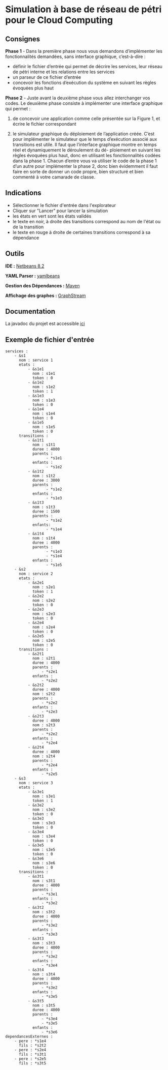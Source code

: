 # Simulation à base de réseau de pétri pour le Cloud Computing
## Consignes 
**Phase 1** - Dans la première phase nous vous demandons d’implémenter les fonctionnalités
demandées, sans interface graphique, c’est-à-dire :
* définir le fichier d’entrée qui permet de décrire les services, leur réseau de pétri interne et
les relations entre les services 
* un parseur de ce fichier d’entrée 
* concevoir les fonctions d’exécution du système en suivant les règles évoquées plus haut 

**Phase 2** - Juste avant la deuxième phase vous allez interchanger vos codes. Le deuxième phase
consiste à implémenter une interface graphique qui permet :
1. de concevoir une application comme celle présentée sur la Figure 1, et écrire le fichier correspondant

2. le simulateur graphique du déploiement de l’application créée.
C’est pour implémenter le simulateur que le temps d’exécution associé aux transitions est utile.
Il faut que l’interface graphique montre en temps réel et dynamiquement le déroulement du dé-
ploiement en suivant les règles évoquées plus haut, donc en utilisant les fonctionnalités codées
dans la phase 1.
Chacun d’entre vous va utiliser le code de la phase 1 d’un autre pour implémenter la phase
2, donc bien évidemment il faut faire en sorte de donner un code propre, bien structuré et bien
commenté à votre camarade de classe.

## Indications
* Sélectionner le fichier d'entrée dans l'explorateur
* Cliquer sur "Lancer" pour lancer la simulation
* les états en vert sont les états validés
* le texte en noir, à droite des transitions correspond au nom de l'état ou de la transition
* le texte en rouge à droite de certaines transitions correspond à sa dépendance

## Outils
**IDE :** [Netbeans 8.2](https://netbeans.org/downloads/)

**YAML Parser :** [yamlbeans](https://github.com/EsotericSoftware/yamlbeans)

**Gestion des Dépendances :** [Maven](https://maven.apache.org/)

**Affichage des graphes :** [GraphStream](http://graphstream-project.org/)

## Documentation
La javadoc du projet est accessible [ici]( https://elioy.github.io/ACDC_mini_projet_v2/)

## Exemple de fichier d'entrée
    services :
        - &s1
          nom : service 1
          etats :
              - &s1e1
                nom : s1e1
                token : 0
              - &s1e2
                nom : s1e2
                token : 1
              - &s1e3
                nom : s1e3
                token : 0
              - &s1e4
                nom : s1e4
                token : 0
              - &s1e5
                nom : s1e5
                token : 0
          transitions :
              - &s1t1
                nom : s1t1
                duree : 4000
                parents :
                      - *s1e1
                enfants :
                      - *s1e2
              - &s1t2
                nom : s1t2
                duree : 3000
                parents :
                      - *s1e2
                enfants :
                      - *s1e3
              - &s1t3
                nom : s1t3
                duree : 1500
                parents : 
                      - *s1e2
                enfants:
                      - *s1e4
              - &s1t4
                nom : s1t4
                duree : 4000
                parents : 
                      - *s1e3
                      - *s1e4
                enfants :
                      - *s1e5
        - &s2
          nom : service 2
          etats :
              - &s2e1
                nom : s2e1
                token : 1
              - &s2e2
                nom : s2e2
                token : 0
              - &s2e3
                nom : s2e3
                token : 0
              - &s2e4
                nom : s2e4
                token : 0
              - &s2e5
                nom : s2e5
                token : 0
          transitions :
              - &s2t1 
                nom : s2t1
                duree : 4000
                parents :
                    - *s2e1
                enfants :
                    - *s2e2
              - &s2t2 
                duree : 4000
                nom : s2t2
                parents :
                    - *s2e2
                enfants :
                    - *s2e3
              - &s2t3 
                duree : 4000
                nom : s2t3
                parents : 
                    - *s2e2 
                enfants :
                    - *s2e4
              - &s2t4 
                duree : 4000
                nom : s2t4
                parents :
                    - *s2e4
                enfants :
                    - *s2e5
        - &s3
          nom : service 3
          etats :
              - &s3e1
                nom : s3e1
                token : 1
              - &s3e2
                nom : s3e2
                token : 0
              - &s3e3
                nom : s3e3
                token : 0
              - &s3e4
                nom : s3e4
                token : 0
              - &s3e5
                nom : s3e5
                token : 0
              - &s3e6
                nom : s3e6
                token : 0    
          transitions :
              - &s3t1 
                nom : s3t1
                duree : 4000
                parents :
                    - *s3e1
                enfants :
                    - *s3e2
              - &s3t2 
                nom : s3t2
                duree : 4000
                parents :
                    - *s3e2
                enfants :
                    - *s3e3
              - &s3t3 
                nom : s3t3
                duree : 4000
                parents :
                    - *s3e2
                enfants :
                    - *s3e4
              - &s3t4
                nom : s3t4
                duree : 4000
                parents :
                    - *s3e2
                enfants :
                    - *s3e5
              - &s3t5 
                nom : s3t5
                duree : 4000
                parents :
                    - *s3e4
                    - *s3e5
                enfants :
                    - *s3e6
    dependancesExternes :
        - pere : *s1e4
          fils : *s2t2
        - pere : *s2e4
          fils : *s3t1
        - pere : *s2e5
          fils : *s3t5
